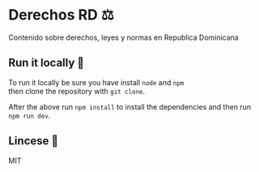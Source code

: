 # Derechos RD ⚖️

Contenido sobre derechos, leyes y normas en Republica Dominicana

## Run it locally 🚀

To run it locally be sure you have install `node` and `npm`\
then clone the repository with `git clone`.

After the above run `npm install` to install the dependencies and then run `npm run dev`.

## Lincese 📜

MIT
